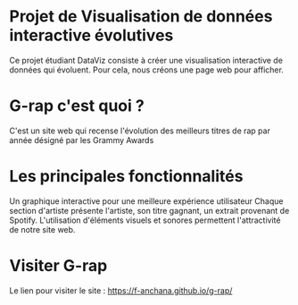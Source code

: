 # Projet de Visualisation de données interactive évolutives
Ce projet étudiant DataViz consiste à créer une visualisation interactive de données qui évoluent. Pour cela, nous créons une page web pour afficher.

# G-rap c'est quoi ?
C'est un site web qui recense l'évolution des meilleurs titres de rap par année désigné par les Grammy Awards


# Les principales fonctionnalités
Un graphique interactive pour une meilleure expérience utilisateur
Chaque section d'artiste présente l'artiste, son titre gagnant, un extrait provenant de Spotify.
L'utilisation d'éléments visuels et sonores permettent l'attractivité de notre site web.

# Visiter G-rap
Le lien pour visiter le site : https://f-anchana.github.io/g-rap/ 